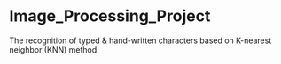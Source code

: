 # Image_Processing_Project
The recognition of typed &amp; hand-written characters based on K-nearest neighbor (KNN) method

